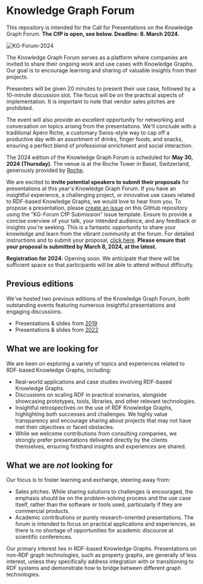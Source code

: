 # Knowledge Graph Forum

This repository is intended for the Call for Presentations on the Knowledge Graph Forum. **The CfP is open, see below. Deadline: 8. March 2024.**

![KG-Forum-2024](https://github.com/zazuko/knowledge-graph-forum/assets/583021/92afb264-0aa9-4356-86e2-4c67806877c5)

The Knowledge Graph Forum serves as a platform where companies are invited to share their ongoing work and use cases with Knowledge Graphs. Our goal is to encourage learning and sharing of valuable insights from their projects.

Presenters will be given 20 minutes to present their use case, followed by a 10-minute discussion slot. The focus will be on the practical aspects of implementation. It is important to note that vendor sales pitches are prohibited.

The event will also provide an excellent opportunity for networking and conversation on topics arising from the presentations. We'll conclude with a traditional Apéro Riche, a customary Swiss-style way to cap off a productive day with an assortment of drinks, finger foods, and snacks, ensuring a perfect blend of professional enrichment and social interaction.

The 2024 edition of the Knowledge Graph Forum is scheduled for **May 30, 2024 (Thursday)**. The venue is at the Roche Tower in Basel, Switzerland, generously provided by [Roche](https://en.wikipedia.org/wiki/Roche).

We are excited to **invite potential speakers to submit their proposals** for presentations at this year's Knowledge Graph Forum. If you have an insightful experience, a challenging project, or innovative use cases related to RDF-based Knowledge Graphs, we would love to hear from you. To propose a presentation, please [create an issue](https://github.com/zazuko/knowledge-graph-forum/issues/new?assignees=&labels=proposal&projects=&template=kg-forum-cfp.md&title=Proposal%3A+%5BYour+Talk+Title+Here%5D) on this GitHub repository using the "KG-Forum CfP Submission" issue template. Ensure to provide a concise overview of your talk, your intended audience, and any feedback or insights you're seeking. This is a fantastic opportunity to share your knowledge and learn from the vibrant community at the forum. For detailed instructions and to submit your proposal, [click here](https://github.com/zazuko/knowledge-graph-forum/issues/new?assignees=&labels=proposal&projects=&template=kg-forum-cfp.md&title=Proposal%3A+%5BYour+Talk+Title+Here%5D). **Please ensure that your proposal is submitted by March 8, 2024, at the latest.**

**Registration for 2024**: Opening soon. We anticipate that there will be sufficient space so that participants will be able to attend without difficulty.

## Previous editions

We've hosted two previous editions of the Knowledge Graph Forum, both outstanding events featuring numerous insightful presentations and engaging discussions.

* Presentations & slides from [2019](2019/README.md)
* Presentations & slides from [2022](2022/README.md)

## What we are looking for

We are keen on exploring a variety of topics and experiences related to RDF-based Knowledge Graphs, including:

* Real-world applications and case studies involving RDF-based Knowledge Graphs.
* Discussions on scaling RDF in practical scenarios, alongside showcasing prototypes, tools, libraries, and other relevant technologies.
* Insightful retrospectives on the use of RDF Knowledge Graphs, highlighting both successes and challenges. We highly value transparency and encourage sharing about projects that may not have met their objectives or faced obstacles.
* While we welcome contributions from consulting companies, we strongly prefer presentations delivered directly by the clients themselves, ensuring firsthand insights and experiences are shared.

## What we are *not* looking for

Our focus is to foster learning and exchange, steering away from:

* Sales pitches. While sharing solutions to challenges is encouraged, the emphasis should be on the problem-solving process and the use case itself, rather than the software or tools used, particularly if they are commercial products.
* Academic contributions or purely research-oriented presentations. The forum is intended to focus on practical applications and experiences, as there is no shortage of opportunities for academic discourse at scientific conferences.

Our primary interest lies in RDF-based Knowledge Graphs. Presentations on non-RDF graph technologies, such as property graphs, are generally of less interest, unless they specifically address integration with or transitioning to RDF systems and demonstrate how to bridge between different graph technologies.
